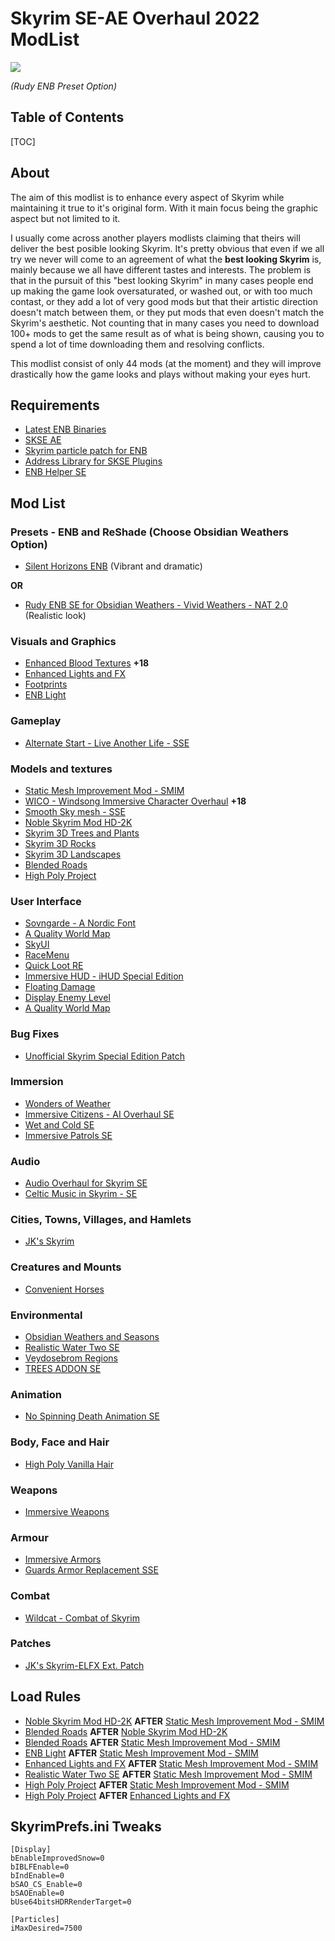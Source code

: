 # Skyrim SE-AE Overhaul 2022 ModList

![](https://raw.githubusercontent.com/acastro969/skyrim-overhaul-22/master/screenshots/rudy/forest.png)

*(Rudy ENB Preset Option)*

## Table of Contents

[TOC]

## About

The aim of this modlist is to enhance every aspect of Skyrim while maintaining it true to it's original form. With it main focus being the graphic aspect but not limited to it.

I usually come across another players modlists claiming that theirs will deliver the best posible looking Skyrim. It's pretty obvious that even if we all try we never will come to an agreement of what the **best looking Skyrim** is, mainly because we all have different tastes and interests. The problem is that in the pursuit of this "best looking Skyrim" in many cases people end up making the game look oversaturated, or washed out, or with too much contast, or they add a lot of very good mods but that their artistic direction doesn't match between them, or they put mods that even doesn't match the Skyrim's aesthetic. Not counting that in many cases you need to download 100+ mods to get the same result as of what is being shown, causing you to spend a lot of time downloading them and resolving conflicts.

This modlist consist of only 44 mods (at the moment) and they will improve drastically how the game looks and plays without making your eyes hurt.

## Requirements

- [Latest ENB Binaries](http://enbdev.com/download_mod_tesskyrimse.htm "Latest ENB Binaries")
- [SKSE AE](https://skse.silverlock.org/ "SKSE")
- [Skyrim particle patch for ENB](http://enbseries.enbdev.com/forum/viewtopic.php?f=6&t=1499 "Skyrim particle patch for ENB")
- [Address Library for SKSE Plugins](https://www.nexusmods.com/skyrimspecialedition/mods/32444 "Address Library for SKSE Plugins")
- [ENB Helper SE](https://www.nexusmods.com/skyrimspecialedition/mods/23174 "ENB Helper SE")

## Mod List

### Presets - ENB and ReShade (Choose Obsidian Weathers Option)

- [Silent Horizons ENB](https://www.nexusmods.com/skyrimspecialedition/mods/21543 "Silent Horizons ENB") (Vibrant and dramatic)

**OR**

- [Rudy ENB SE for Obsidian Weathers - Vivid Weathers - NAT 2.0](https://www.nexusmods.com/skyrimspecialedition/mods/4796) (Realistic look)

### Visuals and Graphics

- [Enhanced Blood Textures](https://www.nexusmods.com/skyrimspecialedition/mods/2357 "Enhanced Blood Textures") **+18**
- [Enhanced Lights and FX](https://www.nexusmods.com/skyrimspecialedition/mods/2424 "Enhanced Lights and FX")
- [Footprints](https://www.nexusmods.com/skyrimspecialedition/mods/3808 "Footprints")
- [ENB Light](https://www.nexusmods.com/skyrimspecialedition/mods/22574 "ENB Light")

### Gameplay

- [Alternate Start - Live Another Life - SSE](https://www.nexusmods.com/skyrimspecialedition/mods/272 "Alternate Start - Live Another Life - SSE")

### Models and textures

- [Static Mesh Improvement Mod - SMIM](https://www.nexusmods.com/skyrimspecialedition/mods/659 "Static Mesh Improvement Mod - SMIM")
- [WICO - Windsong Immersive Character Overhaul](https://www.nexusmods.com/skyrimspecialedition/mods/2136 "WICO - Windsong Immersive Character Overhaul") **+18**
- [Smooth Sky mesh - SSE](https://www.nexusmods.com/skyrimspecialedition/mods/18350 "Smooth Sky mesh - SSE")
- [Noble Skyrim Mod HD-2K](https://www.nexusmods.com/skyrimspecialedition/mods/21423 "Noble Skyrim Mod HD-2K")
- [Skyrim 3D Trees and Plants](https://www.nexusmods.com/skyrimspecialedition/mods/12371 "Skyrim 3D Trees and Plants")
- [Skyrim 3D Rocks](https://www.nexusmods.com/skyrimspecialedition/mods/17732 "Skyrim 3D Rocks")
- [Skyrim 3D Landscapes](https://www.nexusmods.com/skyrimspecialedition/mods/18247 "Skyrim 3D Landscapes")
- [Blended Roads](https://www.nexusmods.com/skyrimspecialedition/mods/8834 "Blended Roads")
- [High Poly Project](https://www.nexusmods.com/skyrimspecialedition/mods/12029 "High Poly Project")

### User Interface

- [Sovngarde - A Nordic Font](https://www.nexusmods.com/skyrimspecialedition/mods/386 "Sovngarde - A Nordic Font")
- [A Quality World Map](https://www.nexusmods.com/skyrimspecialedition/mods/5804 "A Quality World Map")
- [SkyUI](https://www.nexusmods.com/skyrimspecialedition/mods/12604 "SkyUI")
- [RaceMenu](https://www.nexusmods.com/skyrimspecialedition/mods/19080 "RaceMenu")
- [Quick Loot RE](https://www.nexusmods.com/skyrimspecialedition/mods/21085 "Quick Loot RE")
- [Immersive HUD - iHUD Special Edition](https://www.nexusmods.com/skyrimspecialedition/mods/12440 "Immersive HUD - iHUD Special Edition")
- [Floating Damage](https://www.nexusmods.com/skyrimspecialedition/mods/14332 "Floating Damage")
- [Display Enemy Level](https://www.nexusmods.com/skyrimspecialedition/mods/18533 "Display Enemy Level")
- [A Quality World Map](https://www.nexusmods.com/skyrimspecialedition/mods/5804 "A Quality World Map")

### Bug Fixes

- [Unofficial Skyrim Special Edition Patch](https://www.nexusmods.com/skyrimspecialedition/mods/266 "Unofficial Skyrim Special Edition Patch")

### Immersion

- [Wonders of Weather](https://www.nexusmods.com/skyrimspecialedition/mods/13044 "Wonders of Weather")
- [Immersive Citizens - AI Overhaul SE](https://www.nexusmods.com/skyrimspecialedition/mods/173 "Immersive Citizens - AI Overhaul SE")
- [Wet and Cold SE](https://www.nexusmods.com/skyrimspecialedition/mods/644 "Wet and Cold SE")
- [Immersive Patrols SE](https://www.nexusmods.com/skyrimspecialedition/mods/718 "Immersive Patrols SE")

### Audio

- [Audio Overhaul for Skyrim SE](https://www.nexusmods.com/skyrimspecialedition/mods/12466 "Audio Overhaul for Skyrim SE")
- [Celtic Music in Skyrim - SE](https://www.nexusmods.com/skyrimspecialedition/mods/2980 "Celtic Music in Skyrim - SE")

### Cities, Towns, Villages, and Hamlets

- [JK's Skyrim](https://www.nexusmods.com/skyrimspecialedition/mods/6289 "JK's Skyrim")

### Creatures and Mounts

- [Convenient Horses](https://www.nexusmods.com/skyrimspecialedition/mods/9519 "Convenient Horses")

### Environmental

- [Obsidian Weathers and Seasons](https://www.nexusmods.com/skyrimspecialedition/mods/12125 "Obsidian Weathers and Seasons")
- [Realistic Water Two SE](https://www.nexusmods.com/skyrimspecialedition/mods/2182 "Realistic Water Two SE")
- [Veydosebrom Regions](https://www.nexusmods.com/skyrimspecialedition/mods/26293 "Veydosebrom Regions")
- [TREES ADDON SE](https://www.nexusmods.com/skyrimspecialedition/mods/22053 "TREES ADDON SE")

### Animation

- [No Spinning Death Animation SE](https://www.nexusmods.com/skyrimspecialedition/mods/1432 "No Spinning Death Animation SE")

### Body, Face and Hair

- [High Poly Vanilla Hair](https://www.nexusmods.com/skyrimspecialedition/mods/41863 "High Poly Vanilla Hair")

### Weapons

- [Immersive Weapons](https://www.nexusmods.com/skyrimspecialedition/mods/16788 "Immersive Weapons")

### Armour

- [Immersive Armors](https://www.nexusmods.com/skyrimspecialedition/mods/3479 "Immersive Armors")
- [Guards Armor Replacement SSE](https://www.nexusmods.com/skyrimspecialedition/mods/19019 "Guards Armor Replacement SSE")

### Combat

- [Wildcat - Combat of Skyrim](https://www.nexusmods.com/skyrimspecialedition/mods/1368 "Wildcat - Combat of Skyrim")

### Patches

- [JK's Skyrim-ELFX Ext. Patch](https://www.nexusmods.com/skyrimspecialedition/mods/25491 "JK's Skyrim-ELFX Ext. Patch")

## Load Rules
- [Noble Skyrim Mod HD-2K](https://www.nexusmods.com/skyrimspecialedition/mods/21423 "Noble Skyrim Mod HD-2K") **AFTER** [Static Mesh Improvement Mod - SMIM](https://www.nexusmods.com/skyrimspecialedition/mods/659 "Static Mesh Improvement Mod - SMIM")
- [Blended Roads](https://www.nexusmods.com/skyrimspecialedition/mods/8834 "Blended Roads") **AFTER** [Noble Skyrim Mod HD-2K](https://www.nexusmods.com/skyrimspecialedition/mods/21423 "Noble Skyrim Mod HD-2K")
- [Blended Roads](https://www.nexusmods.com/skyrimspecialedition/mods/8834 "Blended Roads") **AFTER** [Static Mesh Improvement Mod - SMIM](https://www.nexusmods.com/skyrimspecialedition/mods/659 "Static Mesh Improvement Mod - SMIM")
- [ENB Light](https://www.nexusmods.com/skyrimspecialedition/mods/22574 "ENB Light") **AFTER** [Static Mesh Improvement Mod - SMIM](https://www.nexusmods.com/skyrimspecialedition/mods/659 "Static Mesh Improvement Mod - SMIM")
- [Enhanced Lights and FX](https://www.nexusmods.com/skyrimspecialedition/mods/2424 "Enhanced Lights and FX") **AFTER** [Static Mesh Improvement Mod - SMIM](https://www.nexusmods.com/skyrimspecialedition/mods/659 "Static Mesh Improvement Mod - SMIM")
- [Realistic Water Two SE](https://www.nexusmods.com/skyrimspecialedition/mods/2182 "Realistic Water Two SE") **AFTER** [Static Mesh Improvement Mod - SMIM](https://www.nexusmods.com/skyrimspecialedition/mods/659 "Static Mesh Improvement Mod - SMIM")
- [High Poly Project](https://www.nexusmods.com/skyrimspecialedition/mods/12029 "High Poly Project") **AFTER** [Static Mesh Improvement Mod - SMIM](https://www.nexusmods.com/skyrimspecialedition/mods/659 "Static Mesh Improvement Mod - SMIM")
- [High Poly Project](https://www.nexusmods.com/skyrimspecialedition/mods/12029 "High Poly Project") **AFTER** [Enhanced Lights and FX](https://www.nexusmods.com/skyrimspecialedition/mods/2424 "Enhanced Lights and FX")

## SkyrimPrefs.ini Tweaks
    [Display]
	bEnableImprovedSnow=0
	bIBLFEnable=0
	bIndEnable=0
	bSAO_CS_Enable=0
	bSAOEnable=0
	bUse64bitsHDRRenderTarget=0
	
	[Particles]
	iMaxDesired=7500
